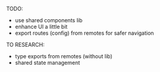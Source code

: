 TODO:
- use shared components lib
- enhance UI a little bit
- export routes (config) from remotes for safer navigation

TO RESEARCH:
- type exports from remotes (without lib)
- shared state management